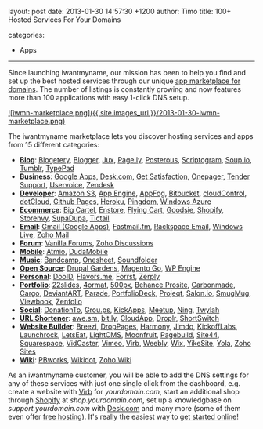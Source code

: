 layout: post
date: 2013-01-30 14:57:30 +1200
author: Timo
title: 100+ Hosted Services For Your Domains

categories:
  - Apps

----

Since launching iwantmyname, our mission has been to help you find and set up the best hosted services through our unique [app marketplace for domains](https://iwantmyname.com/services). The number of listings is constantly growing and now features more than 100 applications with easy 1-click DNS setup.

[![iwmn-marketplace.png]({{ site.images_url }}/2013-01-30-iwmn-marketplace.png)](https://iwantmyname.com/services)

The iwantmyname marketplace lets you discover hosting services and apps from 15 different categories:

- **[Blog](https://iwantmyname.com/services/blog-hosting/)**: [Blogetery](https://iwantmyname.com/services/blog-hosting/free-custom-domain-wordpress), [Blogger](https://iwantmyname.com/features/applications/custom-domain-apps/blogs/blogger-blogspot-free-blog-with-own-url), [Jux](https://iwantmyname.com/services/blog-hosting/jux-custom-domain), [Page.ly](https://iwantmyname.com/services/blog-hosting/register-custom-domain-page.ly), [Posterous](https://iwantmyname.com/features/applications/custom-domain-apps/blogs/posterous-blog-photos-mp3-video-by-email), [Scriptogram](https://iwantmyname.com/services/blog-hosting/scriptogr.am-custom-domain), [Soup.io](https://iwantmyname.com/features/applications/custom-domain-apps/blogs/soup.io-free-tumblelog-with-own-url), [Tumblr](https://iwantmyname.com/features/applications/custom-domain-apps/blogs/tumblr-tumblelog-easy-blog-with-own-url), [TypePad](https://iwantmyname.com/features/applications/custom-domain-apps/blogs/typepad-professional-blog-service-dns-setup)
- **[Business](https://iwantmyname.com/services/business/)**: [Google Apps](https://iwantmyname.com/features/applications/google-apps-for-your-domain), [Desk.com](https://iwantmyname.com/services/helpdesk/custom-domain-assistly), [Get Satisfaction](https://iwantmyname.com/services/helpdesk/get-satisfaction-custom-domain), [Onepager](https://iwantmyname.com/services/website-builder/onepage-business-websites), [Tender Support](https://iwantmyname.com/services/helpdesk/tender-support-custom-domain), [Uservoice](https://iwantmyname.com/services/helpdesk/uservoice-support-custom-domain), [Zendesk](https://iwantmyname.com/services/helpdesk/zendesk-support-custom-domain)
- **[Developer](https://iwantmyname.com/services/developer/)**: [Amazon S3](https://iwantmyname.com/services/developer/setup-custom-domain-amazon-s3), [App Engine](https://iwantmyname.com/services/developer/hosting-google-app-engine-with-custom-domain), [AppFog](https://iwantmyname.com/services/developer/appfog-custom-domain), [Bitbucket](https://iwantmyname.com/services/developer/bitbucket-code-hosting-custom-domain), [cloudControl](https://iwantmyname.com/services/developer/cloudcontrol-register-custom-domain), [dotCloud](https://iwantmyname.com/services/developer/dotcloud-custom-domain), [Github Pages](https://iwantmyname.com/services/developer/github-pages-custom-domain), [Heroku](https://iwantmyname.com/services/developer/heroku-cloud-hosting-custom-domain), [Pingdom](https://iwantmyname.com/services/developer/pingdom-custom-domain-status-page), [Windows Azure](https://iwantmyname.com/services/developer/windows-azure-custom-domain-registration-setup)
- **[Ecommerce](https://iwantmyname.com/services/ecommerce-hosting/)**: [Big Cartel](https://iwantmyname.com/features/applications/custom-domain-apps/e-commerce/bigcartel-build-your-own-online-shop), [Enstore](https://iwantmyname.com/services/ecommerce-hosting/enstore-custom-domain-mapping), [Flying Cart](https://iwantmyname.com/services/ecommerce-hosting/customize-flyingcart-with-your-own-domain), [Goodsie](https://iwantmyname.com/services/ecommerce-hosting/simple-goodsie-custom-domain-setup), [Shopify](https://iwantmyname.com/features/applications/custom-domain-apps/e-commerce/shopify-hosted-online-store-platform-and-shop-software), [Storenvy](https://iwantmyname.com/services/ecommerce-hosting/storenvy-custom-domain-registration), [SupaDupa](https://iwantmyname.com/services/ecommerce-hosting/supadupa-custom-domain), [Tictail](https://iwantmyname.com/services/ecommerce-hosting/tictail-store-custom-domain)
- **[Email](https://iwantmyname.com/services/email-hosting/)**: [Gmail (Google Apps)](https://iwantmyname.com/features/applications/google-apps-for-your-domain), [Fastmail.fm](https://iwantmyname.com/services/hosted-email/fastmail-mail-hosting-own-domain), [Rackspace Email](https://iwantmyname.com/services/email-hosting/rackspace-apps), [Windows Live](https://iwantmyname.com/services/email-hosting/windows-live-custom-domain), [Zoho Mail](https://iwantmyname.com/features/applications/google-apps-for-your-domain) 
- **[Forum](https://iwantmyname.com/services/forum-hosting/)**: [Vanilla Forums](https://iwantmyname.com/services/forum-hosting/vanilla-forums-on-your-own-custom-domain), [Zoho Discussions](https://iwantmyname.com/services/forum-hosting/zoho-discussions-online-forums-domain-mapping)
- **[Mobile](https://iwantmyname.com/services/mobile/)**: [Atmio](https://iwantmyname.com/services/mobile/atmio-sitebuilder), [DudaMobile](https://iwantmyname.com/services/mobile/dudamobile-custom-domain)
- **[Music](https://iwantmyname.com/services/music/)**: [Bandcamp](https://iwantmyname.com/services/music/buy-custom-domain-bandcamp), [Onesheet](https://iwantmyname.com/services/music/onesheet-custom-domain), [Soundfolder](https://iwantmyname.com/services/music/soundfolder-band-websites)
- **[Open Source](https://iwantmyname.com/services/open-source/)**: [Drupal Gardens](https://iwantmyname.com/services/open-source/buy-custom-domain-drupal-gardens), [Magento Go](https://iwantmyname.com/services/ecommerce-hosting/magento-on-your-custom-domain), [WP Engine](https://iwantmyname.com/services/blog-hosting/wpengine-wordpress-custom-domain)
- **[Personal](https://iwantmyname.com/services/personal-profile/)**: [DooID](https://iwantmyname.com/services/personal-profile/dooid-on-your-domain), [Flavors.me](https://iwantmyname.com/services/personal-profile/customize-flavors.me-website-with-your-own-domain), [Forrst](https://iwantmyname.com/services/personal-profile/register-your-forrst-domain), [Zerply](https://iwantmyname.com/services/personal-profile/domain-customize-zerply)
- **[Portfolio](https://iwantmyname.com/services/portfolio-hosting/)**: [22slides](https://iwantmyname.com/services/portfolio-hosting/22slides-domain-registration), [4ormat](https://iwantmyname.com/services/portfolio-hosting/4ormat-custom-domain), [500px](https://iwantmyname.com/services/portfolio/500px-custom-domain-registration), [Behance Prosite](https://iwantmyname.com/services/portfolio-hosting/domain-customize-behance-prosite), [Carbonmade](https://iwantmyname.com/services/portfolio-hosting/carbonmade-on-your-own-custom-domain), [Cargo](https://iwantmyname.com/services/portfolio-hosting/cargo-custom-domain), [DeviantART](https://iwantmyname.com/services/portfolio-hosting/deviantart-on-your-own-custom-domain), [Parade](https://iwantmyname.com/services/portfolio-hosting/register-your-own-domain-for-parade), [PortfolioDeck](https://iwantmyname.com/services/portfolio-hosting/customize-domain-portfoliodeck), [Projeqt](https://iwantmyname.com/services/portfolio/domain-customize-projeqt), [Salon.io](https://iwantmyname.com/services/portfolio-hosting/domain-customize-salonio), [SmugMug](https://iwantmyname.com/services/portfolio-hosting/own-domain-on-smugmug-portfolio), [Viewbook](https://iwantmyname.com/services/portfolio-hosting/register-your-own-domain-for-viewbook), [Zenfolio](https://iwantmyname.com/services/portfolio-hosting/zenfolio-custom-domain)
- **[Social](https://iwantmyname.com/services/social-network/)**: [DonationTo](https://iwantmyname.com/services/social/register-domain-donationto), [Grou.ps](https://iwantmyname.com/features/applications/custom-domain-apps/social-networks/grou.ps-whitelabel-social-network-mask-domains), [KickApps](https://iwantmyname.com/features/applications/custom-domain-apps/social-networks/kickapps-social-networking-software-dns-masking), [Meetup](https://iwantmyname.com/services/social-network/customize-meetup-own-domain), [Ning](https://iwantmyname.com/features/applications/custom-domain-apps/social-networks/ning-hosted-whitelabel-dns-setup), [Twylah](https://iwantmyname.com/services/social/tweets-custom-domain)
- **[URL Shortener](https://iwantmyname.com/services/url-shortener/)**: [awe.sm](https://iwantmyname.com/features/applications/custom-domain-apps/url-shortener/awe.sm-hosted-url-shortening-service), [bit.ly](https://iwantmyname.com/services/url-shortener/bit.ly-pro-custom-domain-short-url-forwarding-service), [CloudApp](https://iwantmyname.com/services/url-shortener/cloudapp-custom-domain), [Droplr](https://iwantmyname.com/services/url-shortener/customize-droplr-with-your-own-domain), [ShortSwitch](https://iwantmyname.com/services/url-shortener/shortswitch-whitelabel-custom-domain)
- **[Website Builder](https://iwantmyname.com/services/website-builder/)**: [Breezi](https://iwantmyname.com/services/website-builder/breezi-custom-domain), [DropPages](https://iwantmyname.com/services/website-builder/droppages-dropbox-custom-domain-hosting), [Harmony](https://iwantmyname.com/services/website-builder/harmony-custom-domain), [Jimdo](https://iwantmyname.com/services/website-builder/jimdo-custom-domain), [KickoffLabs](https://iwantmyname.com/services/website-builder/kickofflabs-own-domain), [Launchrock](https://iwantmyname.com/services/website-builder/viral-landing-page-launchrock), [LetsEat](https://iwantmyname.com/services/website-builder/custom-domain-letseatat), [LightCMS](https://iwantmyname.com/services/website-builder/buy-own-domain-lightcms), [Moonfruit](https://iwantmyname.com/features/applications/custom-domain-apps/websites/moonfruit-simple-website-builder), [Pagebuild](https://iwantmyname.com/services/website-builder/domain-customize-pagebuild), [Site44](https://iwantmyname.com/services/personal-profile/site44-dropbox-hosting-on-custom-domain), [Squarespace](https://iwantmyname.com/features/applications/custom-domain-apps/websites/squarespace-build-your-website-with-own-url), [VidCaster](https://iwantmyname.com/services/video/vidcaster-custom-domain), [Vimeo](https://iwantmyname.com/services/video-hosting/vimeo-pro-custom-domain), [Virb](https://iwantmyname.com/services/website-builder/virb-custom-domain), [Weebly](https://iwantmyname.com/features/applications/custom-domain-apps/websites/weebly-create-free-website-with-own-address), [Wix](https://iwantmyname.com/features/applications/custom-domain-apps/websites/wix-make-flash-website-own-url), [YikeSite](https://iwantmyname.com/services/website-builder/custom-domain-yikesite), [Yola](https://iwantmyname.com/features/applications/custom-domain-apps/websites/customise-yola-with-personal-url), [Zoho Sites](https://iwantmyname.com/services/website-builder/register-domain-zoho-sites)
- **[Wiki](https://iwantmyname.com/services/wiki-hosting/)**: [PBworks](https://iwantmyname.com/features/applications/custom-domain-apps/wikis/pbworks-hosted-wiki-with-own-url), [Wikidot](https://iwantmyname.com/features/applications/custom-domain-apps/wikis/wikidot-professional-hosted-wiki-with-own-url), [Zoho Wiki](https://iwantmyname.com/services/wiki-hosting/zoho-wiki-custom-domain)

As an iwantmyname customer, you will be able to add the DNS settings for any of these services with just one single click from the dashboard, e.g. create a website with [Virb](https://iwantmyname.com/services/website-builder/virb-custom-domain) for *yourdomain.com*, start an additional shop through [Shopify](https://iwantmyname.com/features/applications/custom-domain-apps/e-commerce/shopify-hosted-online-store-platform-and-shop-software) at *shop.yourdomain.com*, set up a knowledgbase on *support.yourdomain.com* with [Desk.com](https://iwantmyname.com/services/helpdesk/custom-domain-assistly) and many more (some of them even offer [free hosting](https://iwantmyname.com/services/free-hosting)). It's really the easiest way to [get started online](https://iwantmyname.com/services)!
